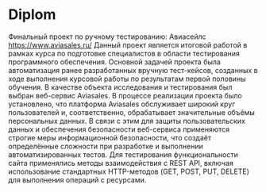 # Diplom

Финальный проект по ручному тестированию: Авиасейлс https://www.aviasales.ru/
Данный проект является итоговой работой в рамках курса по подготовке специалистов в области тестирования программного обеспечения.
Основной задачей проекта была автоматизация ранее разработанных вручную тест-кейсов, созданных в ходе выполнения курсовой работы по результатам первой половины обучения. В качестве объекта исследования и тестирования был выбран веб-сервис Aviasales.
В процессе реализации проекта было установлено, что платформа Aviasales обслуживает широкий круг пользователей и, соответственно, обрабатывает значительные объёмы персональных данных. В связи с этим для защиты пользовательских данных и обеспечения безопасности веб-сервиса применяются строгие меры информационной безопасности, что создаёт определённые сложности при разработке и выполнении автоматизированных тестов.
Для тестирования функциональности сайта применялись методы взаимодействия с REST API, включая использование стандартных HTTP-методов (GET, POST, PUT, DELETE) для выполнения операций с ресурсами.

